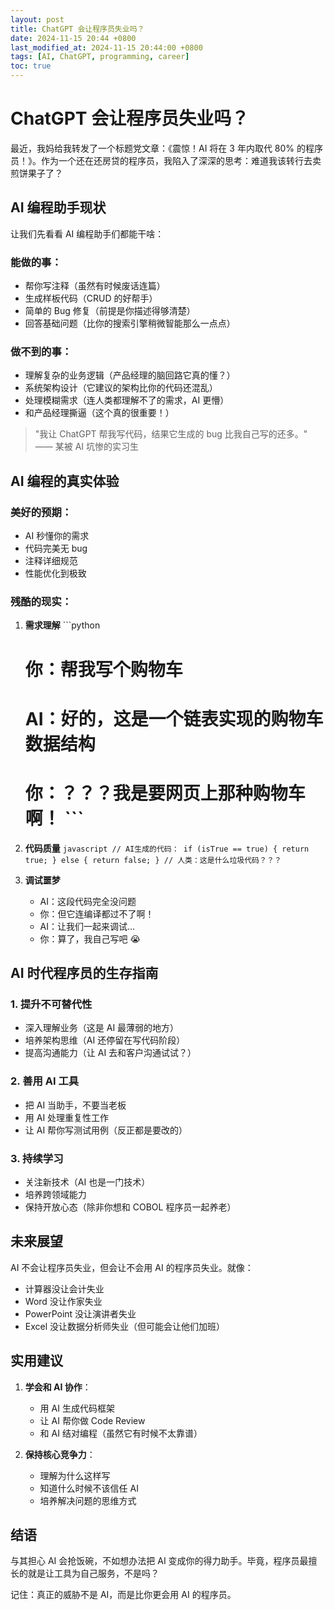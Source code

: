 ```yaml
---
layout: post
title: ChatGPT 会让程序员失业吗？
date: 2024-11-15 20:44 +0800
last_modified_at: 2024-11-15 20:44:00 +0800
tags: [AI, ChatGPT, programming, career]
toc: true
---
```


# ChatGPT 会让程序员失业吗？

最近，我妈给我转发了一个标题党文章：《震惊！AI 将在 3 年内取代 80% 的程序员！》。作为一个还在还房贷的程序员，我陷入了深深的思考：难道我该转行去卖煎饼果子了？

## AI 编程助手现状

让我们先看看 AI 编程助手们都能干啥：

### 能做的事：
- 帮你写注释（虽然有时候废话连篇）
- 生成样板代码（CRUD 的好帮手）
- 简单的 Bug 修复（前提是你描述得够清楚）
- 回答基础问题（比你的搜索引擎稍微智能那么一点点）

### 做不到的事：
- 理解复杂的业务逻辑（产品经理的脑回路它真的懂？）
- 系统架构设计（它建议的架构比你的代码还混乱）
- 处理模糊需求（连人类都理解不了的需求，AI 更懵）
- 和产品经理撕逼（这个真的很重要！）

> "我让 ChatGPT 帮我写代码，结果它生成的 bug 比我自己写的还多。" —— 某被 AI 坑惨的实习生

## AI 编程的真实体验

### 美好的预期：
- AI 秒懂你的需求
- 代码完美无 bug
- 注释详细规范
- 性能优化到极致

### 残酷的现实：
1. **需求理解**   ```python
   # 你：帮我写个购物车
   # AI：好的，这是一个链表实现的购物车数据结构
   # 你：？？？我是要网页上那种购物车啊！   ```

2. **代码质量**   ```javascript
   // AI生成的代码：
   if (isTrue == true) {
       return true;
   } else {
       return false;
   }
   // 人类：这是什么垃圾代码？？？   ```

3. **调试噩梦**
   - AI：这段代码完全没问题
   - 你：但它连编译都过不了啊！
   - AI：让我们一起来调试...
   - 你：算了，我自己写吧 😭

## AI 时代程序员的生存指南

### 1. 提升不可替代性
- 深入理解业务（这是 AI 最薄弱的地方）
- 培养架构思维（AI 还停留在写代码阶段）
- 提高沟通能力（让 AI 去和客户沟通试试？）

### 2. 善用 AI 工具
- 把 AI 当助手，不要当老板
- 用 AI 处理重复性工作
- 让 AI 帮你写测试用例（反正都是要改的）

### 3. 持续学习
- 关注新技术（AI 也是一门技术）
- 培养跨领域能力
- 保持开放心态（除非你想和 COBOL 程序员一起养老）

## 未来展望

AI 不会让程序员失业，但会让不会用 AI 的程序员失业。就像：
- 计算器没让会计失业
- Word 没让作家失业
- PowerPoint 没让演讲者失业
- Excel 没让数据分析师失业（但可能会让他们加班）

## 实用建议

1. **学会和 AI 协作**：
   - 用 AI 生成代码框架
   - 让 AI 帮你做 Code Review
   - 和 AI 结对编程（虽然它有时候不太靠谱）

2. **保持核心竞争力**：
   - 理解为什么这样写
   - 知道什么时候不该信任 AI
   - 培养解决问题的思维方式

## 结语

与其担心 AI 会抢饭碗，不如想办法把 AI 变成你的得力助手。毕竟，程序员最擅长的就是让工具为自己服务，不是吗？

记住：真正的威胁不是 AI，而是比你更会用 AI 的程序员。
